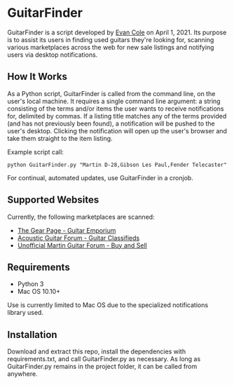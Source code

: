 # GuitarFinder
GuitarFinder is a script developed by [Evan Cole](https://github.com/ecole96) on April 1, 2021. Its purpose is to assist its users in finding used guitars they're looking for, scanning various marketplaces across the web for new sale listings and notifying users via desktop notifications.

## How It Works
As a Python script, GuitarFinder is called from the command line, on the user's local machine. It requires a single command line argument: a string consisting of the terms and/or items the user wants to receive notifications for, delimited by commas. If a listing title matches any of the terms provided (and has not previously been found), a notification will be pushed to the user's desktop. Clicking the notification will open up the user's browser and take them straight to the item listing.

Example script call:
```
python GuitarFinder.py "Martin D-28,Gibson Les Paul,Fender Telecaster"
```

For continual, automated updates, use GuitarFinder in a cronjob.

## Supported Websites
Currently, the following marketplaces are scanned:
* [The Gear Page - Guitar Emporium](https://www.thegearpage.net/board/index.php?forums/guitar-emporium.22/)
* [Acoustic Guitar Forum - Guitar Classifieds](https://www.acousticguitarforum.com/forums/forumdisplay.php?f=17)
* [Unofficial Martin Guitar Forum - Buy and Sell](https://umgf.com/buy-and-sell-f23/)

## Requirements
* Python 3
* Mac OS 10.10+

Use is currently limited to Mac OS due to the specialized notifications library used. 

## Installation
Download and extract this repo, install the dependencies with requirements.txt, and call GuitarFinder.py as necessary. As long as GuitarFinder.py remains in the project folder, it can be called from anywhere.